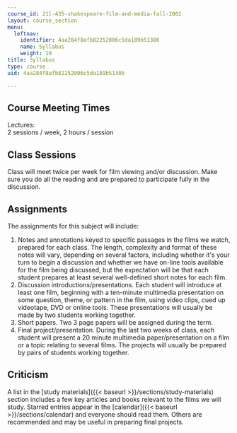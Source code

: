 ```yaml
---
course_id: 21l-435-shakespeare-film-and-media-fall-2002
layout: course_section
menu:
  leftnav:
    identifier: 4aa284f8afb82252006c5da189b51386
    name: Syllabus
    weight: 10
title: Syllabus
type: course
uid: 4aa284f8afb82252006c5da189b51386

---
```


Course Meeting Times
--------------------

Lectures:  
2 sessions / week, 2 hours / session

Class Sessions
--------------

Class will meet twice per week for film viewing and/or discussion. Make sure you do all the reading and are prepared to participate fully in the discussion.

Assignments
-----------

The assignments for this subject will include:

1.  Notes and annotations keyed to specific passages in the films we watch, prepared for each class. The length, complexity and format of these notes will vary, depending on several factors, including whether it's your turn to begin a discussion and whether we have on-line tools available for the film being discussed, but the expectation will be that each student prepares at least several well-defined short notes for each film.
2.  Discussion introductions/presentations. Each student will introduce at least one film, beginning with a ten-minute multimedia presentation on some question, theme, or pattern in the film, using video clips, cued up videotape, DVD or online tools. These presentations will usually be made by two students working together.
3.  Short papers. Two 3 page papers will be assigned during the term.
4.  Final project/presentation. During the last two weeks of class, each student will present a 20 minute multimedia paper/presentation on a film or a topic relating to several films. The projects will usually be prepared by pairs of students working together.

Criticism
---------

A list in the [study materials]({{< baseurl >}}/sections/study-materials) section includes a few key articles and books relevant to the films we will study. Starred entries appear in the [calendar]({{< baseurl >}}/sections/calendar) and everyone should read them. Others are recommended and may be useful in preparing final projects.